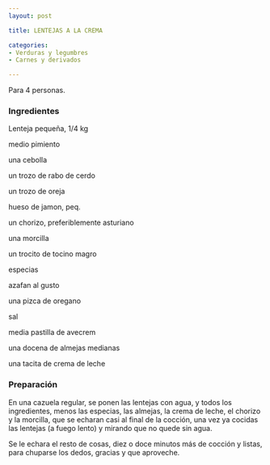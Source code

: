 ```yaml
---
layout: post

title: LENTEJAS A LA CREMA

categories:
- Verduras y legumbres
- Carnes y derivados

---
```

Para 4 personas.

<h3>Ingredientes</h3>

Lenteja pequeña, 1/4 kg

medio pimiento

una cebolla

un trozo de rabo de cerdo

un trozo de oreja

hueso de jamon, peq.

un chorizo, preferiblemente asturiano

una morcilla

un trocito de tocino magro

especias

azafan al gusto

una pizca de oregano

sal

media pastilla de avecrem

una docena de almejas medianas

una tacita de crema de leche

<h3>Preparación</h3>

En una cazuela regular, se ponen las lentejas con agua, y todos los ingredientes, menos las especias, las almejas, la crema de leche, el chorizo y la morcilla, que se echaran casi al final de la cocción, una vez ya cocidas las lentejas (a fuego lento) y mirando que no quede sin agua.

Se le echara el resto de cosas, diez o doce minutos más de cocción y listas, para chuparse los dedos, gracias y que aproveche.